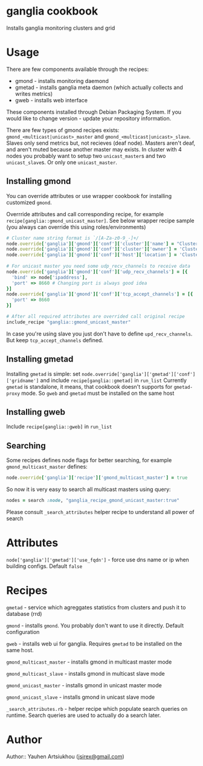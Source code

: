 # ganglia cookbook

Installs ganglia monitoring clusters and grid

# Usage

There are few components available through the recipes:
* gmond - installs monitoring daemond
* gmetad - installs ganglia meta daemon (which actually collects and writes metrics)
* gweb - installs web interface

These components installed through Debian Packaging System. If you would like to change version - update your repository information.

There are few types of gmond recipes exists: `gmond_<multicast|unicast>_master` and `gmond_<multicast|unicast>_slave`.
Slaves only send metrics but, not recieves (deaf node). Masters aren't deaf, and aren't muted because another master may exists.
In cluster with 4 nodes you probably want to setup two `unicast_master`s and two `unicast_slave`s. Or only one `unicast_master`.

## Installing gmond

You can override attributes or use wrapper cookbook for installing customized `gmond`.

Overrride attributes and call corresponding recipe, for example `recipe[ganglia::gmond_unicast_master]`.
See below wrapper recipe sample (you always can override this using roles/environments)

```ruby
# Cluster name string format is `/[A-Za-z0-9_-]+/
node.override['ganglia']['gmond']['conf']['cluster']['name'] = "Cluster_Name"
node.override['ganglia']['gmond']['conf']['cluster']['owner'] = 'Cluster Owner'
node.override['ganglia']['gmond']['conf']['host']['location'] = 'Cluster Location'
          
# For unicast master you need some udp_recv_channels to receive data
node.override['ganglia']['gmond']['conf']['udp_recv_channels'] = [{
  'bind' => node['ipaddress'],
  'port' => 8660 # Changing port is always good idea
}]
node.override['ganglia']['gmond']['conf']['tcp_accept_channels'] = [{
  'port' => 8660
}]

# After all required attributes are overrided call original recipe
include_recipe "ganglia::gmond_unicast_master"
```

In case you're using slave you just don't have to define `upd_recv_channels`. But keep `tcp_accept_channels` defined. 

## Installing gmetad

Installing `gmetad` is simple: set `node.override['ganglia']['gmetad']['conf']['gridname']` and include `recipe[ganglia::gmetad]` in `run_list`
Currently `gmetad` is standalone, it means, that cookbook doesn't supports for `gmetad-proxy` mode. So `gweb` and `gmetad` must be installed on the same host

## Installing gweb

Include `recipe[ganglia::gweb]` in `run_list`


## Searching

Some recipes defines node flags for better searching, for example `gmond_multicast_master` defines:

```ruby
node.override['ganglia']['recipe']['gmond_multicast_master'] = true
```

So now it is very easy to search all multicast masters using query:

```ruby
nodes = search :node, "ganglia_recipe_gmond_unicast_master:true"
```

Please consult `_search_attributes` helper recipe to understand all power of search


# Attributes

`node['ganglia']['gmetad']['use_fqdn']` - force use dns name or ip when building configs. Default `false`


# Recipes

`gmetad` - service which agreggates statistics from clusters and push it to database (rrd)

`gmond` - installs `gmond`. You probably don't want to use it directly. Default configuration

`gweb` - installs web ui for ganglia. Requires `gmetad` to be installed on the same host.

`gmond_multicast_master` - installs gmond in multicast master mode

`gmond_multicast_slave` - installs gmond in multicast slave mode

`gmond_unicast_master` - installs gmond in unicast master mode

`gmond_unicast_slave` - installs gmond in unicast slave mode

`_search_attributes.rb` - helper recipe which populate search queries on runtime. Search queries are used to actually do a search later.

# Author

Author:: Yauhen Artsiukhou (jsirex@gmail.com)
